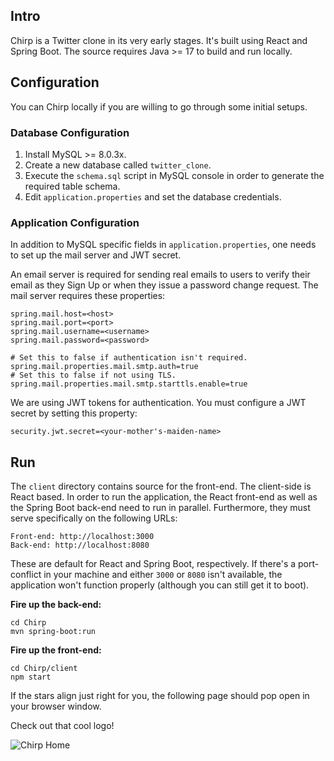 ## Intro

Chirp is a Twitter clone in its very early stages. It's built using React and Spring Boot. The source requires Java >= 17 to build and run locally.  

## Configuration

You can Chirp locally if you are willing to go through some initial setups.

### Database Configuration

1. Install MySQL >= 8.0.3x.
2. Create a new database called `twitter_clone`.
3. Execute the `schema.sql` script in MySQL console in order to generate the required table schema. 
4. Edit `application.properties` and set the database credentials.

### Application Configuration

In addition to MySQL specific fields in `application.properties`, one needs to set up the mail server and JWT secret.

An email server is required for sending real emails to users to verify their email as they Sign Up or when they issue
a password change request. The mail server requires these properties:

```properties
spring.mail.host=<host>
spring.mail.port=<port>
spring.mail.username=<username>
spring.mail.password=<password>

# Set this to false if authentication isn't required.
spring.mail.properties.mail.smtp.auth=true
# Set this to false if not using TLS.
spring.mail.properties.mail.smtp.starttls.enable=true
```

We are using JWT tokens for authentication. You must configure a JWT secret by setting this property: 

```properties
security.jwt.secret=<your-mother's-maiden-name>
```

## Run

The `client` directory contains source for the front-end. The client-side is React based. In order to run the application,
the React front-end as well as the Spring Boot back-end need to run in parallel. Furthermore, they must serve specifically
on the following URLs:

    Front-end: http://localhost:3000
    Back-end: http://localhost:8080

These are default for React and Spring Boot, respectively. If there's a port-conflict in your machine and either `3000`
or `8080` isn't available, the application won't function properly (although you can still get it to boot).

**Fire up the back-end:**

```shell
cd Chirp
mvn spring-boot:run
```

**Fire up the front-end:**

```shell
cd Chirp/client
npm start
```

If the stars align just right for you, the following page should pop open in your browser window.

Check out that cool logo!

![Chirp Home](screenshot/chirp-home.png)
